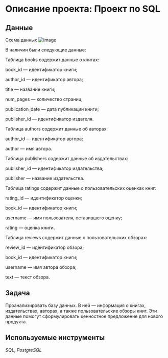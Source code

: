 # Описание проекта: Проект по SQL

## Данные
Схема данных
![image](https://github.com/iRoN878/Projects/assets/158824995/9d83261d-473d-4277-8e38-573b1eda8768)


В наличии были следующие данные:

Таблица books содержит данные о книгах:

book_id — идентификатор книги;

author_id — идентификатор автора;

title — название книги;

num_pages — количество страниц;

publication_date — дата публикации книги;

publisher_id — идентификатор издателя.


Таблица authors содержит данные об авторах:

author_id — идентификатор автора;

author — имя автора.


Таблица publishers содержит данные об издательствах:

publisher_id — идентификатор издательства;

publisher — название издательства.


Таблица ratings содержит данные о пользовательских оценках книг:

rating_id — идентификатор оценки;

book_id — идентификатор книги;

username — имя пользователя, оставившего оценку;

rating — оценка книги.


Таблица reviews содержит данные о пользовательских обзорах:

review_id — идентификатор обзора;

book_id — идентификатор книги;

username — имя автора обзора;

text — текст обзора.

## Задача

Проанализировать базу данных. В ней — информация о книгах, издательствах, авторах, а также пользовательские обзоры книг. Эти данные помогут сформулировать ценностное предложение для нового продукта.  

## Используемые инструменты
*SQL*, *PostgreSQL*

